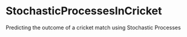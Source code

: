 # StochasticProcessesInCricket
 Predicting the outcome of a cricket match using Stochastic Processes
